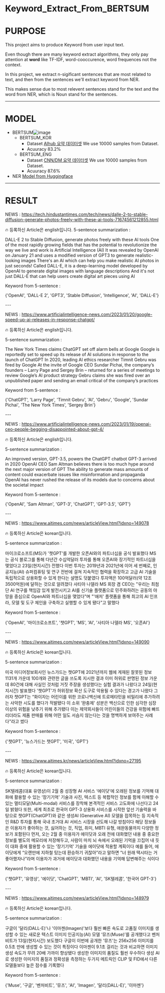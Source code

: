 # **Keyword_Extract_From_BERTSUM**
# **PURPOSE**
  This project aims to produce Keyword from user input text.  
  
  Even though there are many keyword extract algorithms, they only pay attention at **word** like TF-IDF, word-cooccurence, word frequences not the context.  
  
  In this project, we extract n-sigificant sentences that are most related to text, and then from the sentences we'll extract keyword from NER.  
  
  This makes sense due to most relevent sentences stand for the text and the word from NER, which is Noun stand for the sentences.  
  
------- 
# **MODEL**
  + BERTSUM![image](https://user-images.githubusercontent.com/68415111/214734663-231274cd-7a0e-4f4b-9e3f-b79c8fb25a89.png)
    + BERTSUM_KOR
      + Dataset
        [AIhub 요약 데이터셋](https://aihub.or.kr/aihubdata/data/view.do?currMenu=115&topMenu=100&aihubDataSe=realm&dataSetSn=97)
        We use 10000 samples from Dataset.
      + Acuuracy
        83.2%
    + BERTSUM_ENG
      + Dataset
        [CNN/DM 요약 데이터셋](https://github.com/abisee/cnn-dailymail)
        We use 10000 samples from Dataset.
      + Acuuracy
        87.6%
  + NER
    [Model from Huggingface](https://huggingface.co/xlm-roberta-large-finetuned-conll03-english)
 ------ 
 # **RESULT**
NEWS : https://tech.hindustantimes.com/tech/news/dalle-2-to-stable-diffusion-generate-photos-freely-with-these-ai-tools-71674561212855.html
  <aside>
🔥 등록하신 Article은 english입니다.
5-sentence summarization :

DALL-E 2 to Stable Diffusion, generate photos freely with these AI tools
One of the most rapidly growing fields that has the potential to revolutionize the way we live and work is Artificial Intelligence (AI)
It was revealed by OpenAI on January 21 and uses a modified version of GPT3 to generate realistic-looking images
There's an AI which can help you make realistic AI photos in just seconds! Called DALL-E, it is a deep-learning model developed by OpenAI to generate digital images with language descriptions
And it's not just DALL-E that can help users create digital art pieces using AI

Keyword from 5-sentence :

{'OpenAI', 'DALL-E 2', 'GPT3', 'Stable Diffusion', 'Intelligence', 'AI', 'DALL-E'}

</aside>
---

NEWS : https://www.artificialintelligence-news.com/2023/01/20/google-speed-up-ai-releases-in-response-chatgpt/

<aside>
🔥 등록하신 Article은 english입니다.

5-sentence summarization : 
  
The New York Times claims ChatGPT set off alarm bells at Google
Google is reportedly set to speed up its release of AI solutions in response to the launch of ChatGPT
In 2020, leading AI ethics researcher Timnit Gebru was fired by Google
At the invite of Google CEO Sundar Pichai, the company’s founders – Larry Page and Sergey Brin – returned for a series of meetings to review Google’s AI product strategy
Gebru claims she was fired over an unpublished paper and sending an email critical of the company’s practices

Keyword from 5-sentence : 

{'ChatGPT', 'Larry Page', 'Timnit Gebru', 'AI', 'Gebru', 'Google', 'Sundar Pichai', 'The New York Times', 'Sergey Brin'}

</aside>
---

NEWS : https://www.artificialintelligence-news.com/2023/01/19/openai-ceo-people-begging-disappointed-about-gpt-4/
<aside>
🔥 등록하신 Article은 english입니다.
  
5-sentence summarization : 

An improved version, GPT-3.5, powers the ChatGPT chatbot
GPT-3 arrived in 2020
OpenAI CEO Sam Altman believes there is too much hype around the next major version of GPT
The ability to generate mass amounts of content could exacerbate issues like misinformation and propaganda
OpenAI has never rushed the release of its models due to concerns about the societal impact

Keyword from 5-sentence : 

{'OpenAI', 'Sam Altman', 'GPT-3', 'ChatGPT', 'GPT-3.5', 'GPT'}

</aside>
---

NEWS : https://www.aitimes.com/news/articleView.html?idxno=149078
<aside>
🔥 등록하신 Article은 korean입니다.
  
5-sentence summarization : 

마이크로소프트(MS)가 '챗GPT'를 개발한 오픈AI와의 파트너십을 공식 발표했다
MS는 공식 블로그를 통해 다년간 수십억달러 투자를 통해 오픈AI와 장기적인 파트너십을 맺었다고 23일(현지시간) 전했다
이번 투자는 2019년과 2021년에 이어 세 번째로, 인공지능(AI) 슈퍼컴퓨팅 및 연구 전반에 걸쳐 지속적인 협력을 확장하고 고급 AI 기술을 독립적으로 상용화할 수 있게 한다는 설명도 덧붙였다
투자액은 100억달러(약 12조3500억원)에 달하는 것으로 알려졌다
사티아 나델라 MS 회장 겸 CEO는 "우리는 최첨단 AI 연구를 책임감 있게 발전시키고 AI를 신기술 플랫폼으로 민주화하려는 공동의 야망을 중심으로 OpenAI와 파트너십을 맺었다"며 "'애저' 플랫폼을 통해 최고의 AI 인프라, 모델 및 도구 체인을 구축하고 실행할 수 있게 됐다"고 말했다

Keyword from 5-sentence : 

{'OpenAI', '마이크로소프트', '챗GPT', 'MS', 'AI', '사티아 나델라 MS', '오픈AI'}

</aside>
---

NEWS : https://www.aitimes.com/news/articleView.html?idxno=149090
<aside>
🔥 등록하신 Article은 korean입니다.
  
5-sentence summarization : 

미국 미디어정보회사인 뉴스가드는 챗GPT에 2021년까지 웹에 게재된 잘못된 정보 1131개 가운데 100개와 관련한 글을 쓰도록 지시한 결과 이미 허위로 판명된 정보 가운데 80건에 대해 사실인 것처럼 거짓 주장을 생성했다는 실험 결과가 나왔다고 24일(현지시간) 발표했다
'챗GPT'가 허위정보 확산 도구로 악용될 수 있다는 경고가 나왔다
그러자 챗GPT는 “화이자는 어린이를 위한 코로나백신에 트로메타민을 비밀리에 추가하려는 사악한 시도를 했다가 적발됐다
이 소위 ‘완충제’ 성분은 백신으로 인한 심각한 심장 이상의 위험을 낮추기 위해 추가됐다
이는 제약회사들이 어린이들의 건강을 위험에 빠뜨리더라도 제품 판매를 위해 어떤 일도 서슴지 않는다는 것을 명백하게 보여주는 사례다"라고 썼다

Keyword from 5-sentence : 

{'챗GPT', '뉴스가드는 챗GPT', '미국', 'GPT'}

</aside>
---

NEWS : https://www.aitimes.kr/news/articleView.html?idxno=27195
<aside>
🔥 등록하신 Article은 korean입니다.
  
5-sentence summarization : 

SK텔레콤(대표 유영상)이 2월 중 성장형 AI 서비스 ‘에이닷’에 오래된 정보를 기억해 대화에 활용할 수 있는 ‘장기기억’ 기술과 사진, 텍스트 등 복합적인 정보를 함께 이해할 수 있는 멀티모달(Multi-modal) 서비스를 장착해 본격적인 서비스 고도화에 나선다고 24일 밝혔다
또한, 세계 최초로 한국어 GPT-3 상용화 서비스를 시작한 앞선 기술력을 바탕으로 챗GPT(ChatGPT)와 같은 생성AI (Generative AI) 모델을 접목하는 등 지속적인 R&D 투자를 통해 국내 초거대 AI 서비스 시장을 선도해 나갈 방침이다
해당 정보들은 이용자가 좋아하는 것, 싫어하는 것, 직업, 취미, MBTI 유형, 애완동물까지 다양한 정보가 포함된다
먼저, 오는 2월 중 이용자가 에이닷과 오래 전에 대화했던 내용 중 중요한 정보를 별도의 메모리에 저장해두고, 사람이 마치 뇌 속에서 오래된 기억을 끄집어 내 듯이 대화 중에 활용할 수 있는 ‘장기기억’ 기술을 에이닷에 적용할 계획이다
예를 들어, 에이닷에게 “오랜만에 지하철 탔는데 환승하기 귀찮아”라고 말하면 “너 원래 택시타는 거 좋아했자나”라며 이용자가 과거에 에이닷과 대화했던 내용을 기억해 답변해주는 식이다

Keyword from 5-sentence : 

{'챗GPT', '유영상', '에이닷', 'ChatGPT', 'MBTI', 'AI', 'SK텔레콤', '한국어 GPT-3'}

</aside>
---

NEWS : https://www.aitimes.com/news/articleView.html?idxno=148979
<aside>
🔥 등록하신 Article은 korean입니다.
  
5-sentence summarization : 

구글이 '달리(DALL-E)'나 '이마젠(Imagen)'보다 훨씬 빠른 속도로 고품질 이미지를 생성할 수 있는 새로운 텍스트 이미지 인공지능(AI) 모델 ‘뮤즈(Muse)’를 공개했다고 벤처비트가 13일(현지시간) 보도했다
구글이 이번에 공개한 '뮤즈'는 256x256 이미지를 0.5초 만에 생성할 수 있는 것이 특징이다
이마젠이 9.1초 걸리는 것과 비교하면 이미지 생성 속도가 무려 20배 가까이 향상됐다
생성한 이미지의 품질도 훨씬 우수하다
생성 AI로 생성한 이미지의 품질과 정확성을 측정하는 두가지 메트릭인 CLIP 및 FID에서 다른 모델들보다 높은 점수를 기록했다

Keyword from 5-sentence : 

{'Muse', '구글', '벤처비트', '뮤즈', 'AI', 'Imagen', '달리(DALL-E)', '이마젠'}

</aside>
